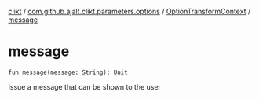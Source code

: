 [clikt](../../index.md) / [com.github.ajalt.clikt.parameters.options](../index.md) / [OptionTransformContext](index.md) / [message](./message.md)

# message

`fun message(message: `[`String`](https://kotlinlang.org/api/latest/jvm/stdlib/kotlin/-string/index.html)`): `[`Unit`](https://kotlinlang.org/api/latest/jvm/stdlib/kotlin/-unit/index.html)

Issue a message that can be shown to the user

